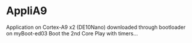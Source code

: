 # AppliA9
Application on Cortex-A9 x2 (DE10Nano) downloaded through bootloader on myBoot-ed03
Boot the 2nd Core
Play with timers...
